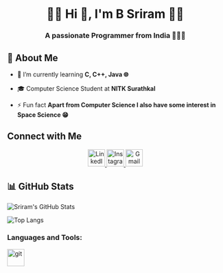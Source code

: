 <h1 align="center">🔶🔸 Hi 👋, I'm B Sriram 🔸🔶</h1>
<h3 align="center">A passionate Programmer from India 👨‍💻🎯</h3>

## 🚀 About Me

- 🌱 I’m currently learning **C, C++, Java 🌐**
- 🎓 Computer Science Student at **NITK Surathkal** 

- ⚡ Fun fact **Apart from Computer Science I also have some interest in Space Science 😁**

## Connect with Me
<p align="center">
  <a href="https://www.linkedin.com/in/your-linkedin-profile">
    <img src="https://img.shields.io/badge/LINKEDIN-0077b5?style=for-the-badge&logo=linkedin&logoColor=white" alt="LinkedIn Badge" height="40"/>
  </a>
  <a href="https://www.instagram.com/your-instagram-profile">
    <img src="https://img.shields.io/badge/INSTAGRAM-E4405F?style=for-the-badge&logo=instagram&logoColor=white" alt="Instagram Badge" height="40"/>
  </a>
  <a href="mailto:your-email@gmail.com">
    <img src="https://img.shields.io/badge/GMAIL-D14836?style=for-the-badge&logo=gmail&logoColor=white" alt="Gmail Badge" height="40"/>
  </a>
</p>


## 📊 GitHub Stats
![Sriram's GitHub Stats](https://github-readme-stats.vercel.app/api?username=SRIRAM231005&show_icons=true&theme=tokyonight)

![Top Langs](https://github-readme-stats.vercel.app/api/top-langs/?username=SRIRAM231005&layout=compact&theme=radical&langs_count=6)




<h3 align="left">Languages and Tools:</h3>
<p align="left"> <a href="https://git-scm.com/" target="_blank" rel="noreferrer"> <img src="https://www.vectorlogo.zone/logos/git-scm/git-scm-icon.svg" alt="git" width="40" height="40"/> </a> </p>
